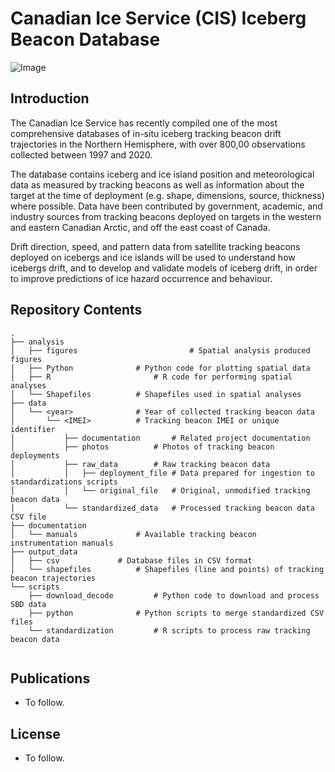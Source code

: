 # Canadian Ice Service (CIS) Iceberg Beacon Database
![Image](https://github.com/adamgarbo/Cryologger_Iceberg_Tracking_Beacon/blob/master/Archive/v2.0/Images/2019_300434063392070.JPG)

## Introduction
The Canadian Ice Service has recently compiled one of the most comprehensive databases of in-situ iceberg tracking beacon drift trajectories in the Northern Hemisphere, with over 800,00 observations collected between 1997 and 2020. 

The database contains iceberg and ice island position and meteorological data as measured by tracking beacons as well as information about the target at the time of deployment (e.g. shape, dimensions, source, thickness) where possible. Data have been contributed by government, academic, and industry sources from tracking beacons deployed on targets in the western and eastern Canadian Arctic, and off the east coast of Canada. 

Drift direction, speed, and pattern data from satellite tracking beacons deployed on icebergs and ice islands will be used to understand how icebergs drift, and to develop and validate models of iceberg drift, in order to improve predictions of ice hazard occurrence and behaviour. 


## Repository Contents

```
.
├── analysis
│   ├── figures                         # Spatial analysis produced figures
│   ├── Python				# Python code for plotting spatial data
│   ├── R		                # R code for performing spatial analyses
│   └── Shapefiles			# Shapefiles used in spatial analyses
├── data				
│   └── <year>				# Year of collected tracking beacon data
│       └── <IMEI>			# Tracking beacon IMEI or unique identifier
│           ├── documentation		# Related project documentation
│           ├── photos			# Photos of tracking beacon deployments
│           ├── raw_data		# Raw tracking beacon data
│           │   ├── deployment_file	# Data prepared for ingestion to standardizations scripts
│           │   └── original_file	# Original, unmodified tracking beacon data
│           └── standardized_data	# Processed tracking beacon data CSV file
├── documentation			
│   └── manuals				# Available tracking beacon instrumentation manuals
├── output_data
│   ├── csv				# Database files in CSV format
│   └── shapefiles			# Shapefiles (line and points) of tracking beacon trajectories 
└── scripts
    ├── download_decode			# Python code to download and process SBD data
    ├── python				# Python scripts to merge standardized CSV files
    └── standardization			# R scripts to process raw tracking beacon data
    
```

## Publications
* To follow.

## License
* To follow.

